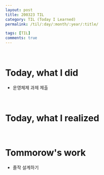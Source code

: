 ```yaml
---
layout: post
title: 200323 TIL
category: TIL (Today I Learned)
permalink: /til/:day/:month/:year/:title/

tags: [TIL]
comments: true
---
```

<br/>

# Today, what I did
- 운영체제 과제 제출

<br/>

# Today, what I realized

<br/>

# Tommorow's work
- 졸작 설계하기
